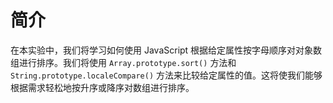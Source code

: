# 简介

在本实验中，我们将学习如何使用 JavaScript 根据给定属性按字母顺序对对象数组进行排序。我们将使用 `Array.prototype.sort()` 方法和 `String.prototype.localeCompare()` 方法来比较给定属性的值。这将使我们能够根据需求轻松地按升序或降序对数组进行排序。
